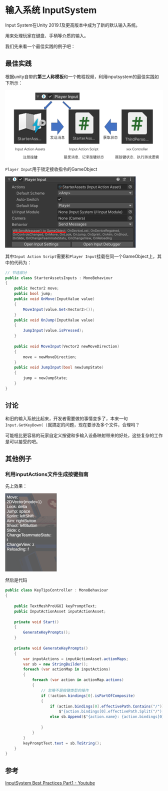 # 输入系统 InputSystem

Input System在Unity 2019.1及更高版本中成为了新的默认输入系统。

用来处理玩家在键盘、手柄等介质的输入。

我们先来看一个最佳实践的例子吧：

## 最佳实践

根据unity自带的**第三人称模板**和一个教程视频，利用inputsystem的最佳实践如下所示：

<img  src="./../img/inputsystem-pic2.png" />

`Player Input`用于锁定接收指令的GameObject

<img  src="./../img/inputsystem-pic3.png" />

其中`Input Action Script`需要和`Player Input`挂载在同一个GameObject上，其中的代码为：

``` csharp
// 节选部分
public class StarterAssetsInputs : MonoBehaviour
{
    public Vector2 move;
    public bool jump;
    public void OnMove(InputValue value)
    {
        MoveInput(value.Get<Vector2>());
    }
    public void OnJump(InputValue value)
    {
        JumpInput(value.isPressed);
    }

    public void MoveInput(Vector2 newMoveDirection)
    {
        move = newMoveDirection;
    } 
    public void JumpInput(bool newJumpState)
    {
        jump = newJumpState;
    }
}

```


## 讨论

和旧的输入系统比起来，开发者需要做的事情变多了，本来一句`Input.GetKeyDown( )`就搞定的问题，现在要涉及多个文件，合理吗？

可能相比更容易的玩家自定义按键和多输入设备映射带来的好处，这些复杂的工作是可以接受的吧。


## 其他例子

### 利用inputActions文件生成按键指南

先上效果：

<img  src="./../img/inputsystem-pic1.png" />

然后是代码

``` csharp
public class KeyTipsController : MonoBehaviour
{

    public TextMeshProUGUI keyPromptText;
    public InputActionAsset inputActionAsset;

    private void Start()
    {
        GenerateKeyPrompts();
    }

    private void GenerateKeyPrompts()
    {
        var inputActions = inputActionAsset.actionMaps;
        var sb = new StringBuilder();
        foreach (var actionMap in inputActions)
        {
            foreach (var action in actionMap.actions)
            {
                // 忽略不是按键类型的操作
                if (!action.bindings[0].isPartOfComposite)
                {
                    if (action.bindings[0].effectivePath.Contains("/"))  sb.Append($"{action.name}: " +
                        $"{action.bindings[0].effectivePath.Split("/")[1]} \n");
                    else sb.Append($"{action.name}: {action.bindings[0].effectivePath} \n");

                }
            }
        }
        keyPromptText.text = sb.ToString();
    }
}
```

## 参考
[InputSystem Best Practices Part1 - Youtube](https://www.youtube.com/watch?v=BAXZ6bxdTYI)